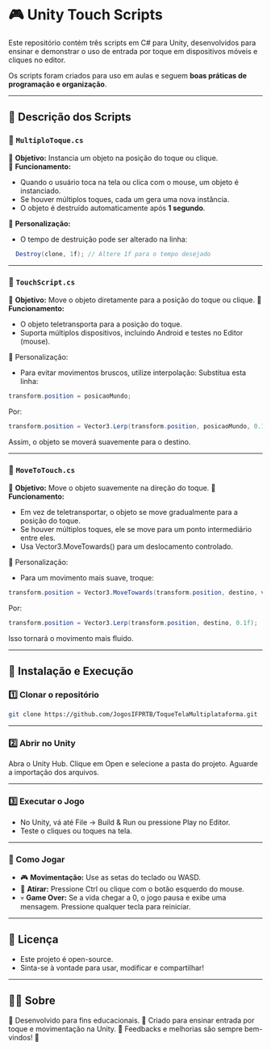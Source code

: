 # 🎮 Unity Touch Scripts
Este repositório contém três scripts em C# para Unity, desenvolvidos para ensinar e demonstrar o uso de entrada por toque em dispositivos móveis e cliques no editor.  

Os scripts foram criados para uso em aulas e seguem **boas práticas de programação e organização**.

---

## 📜 **Descrição dos Scripts**
### 📍 `MultiploToque.cs`
🔹 **Objetivo:** Instancia um objeto na posição do toque ou clique.  
🔹 **Funcionamento:**
- Quando o usuário toca na tela ou clica com o mouse, um objeto é instanciado.
- Se houver múltiplos toques, cada um gera uma nova instância.
- O objeto é destruído automaticamente após **1 segundo**.

🔹 **Personalização:**
- O tempo de destruição pode ser alterado na linha:  
```csharp
  Destroy(clone, 1f); // Altere 1f para o tempo desejado
```

---

### 📍 `TouchScript.cs`
🔹 **Objetivo:** Move o objeto diretamente para a posição do toque ou clique.
🔹 **Funcionamento:**
- O objeto teletransporta para a posição do toque.
- Suporta múltiplos dispositivos, incluindo Android e testes no Editor (mouse).
  
🔹 Personalização:
- Para evitar movimentos bruscos, utilize interpolação:
Substitua esta linha:
```csharp
transform.position = posicaoMundo;
```
Por:
```csharp
transform.position = Vector3.Lerp(transform.position, posicaoMundo, 0.1f);
```
Assim, o objeto se moverá suavemente para o destino.

---

### 📍 `MoveToTouch.cs`
🔹 **Objetivo:** Move o objeto suavemente na direção do toque.
🔹 **Funcionamento:**
- Em vez de teletransportar, o objeto se move gradualmente para a posição do toque.
- Se houver múltiplos toques, ele se move para um ponto intermediário entre eles.
- Usa Vector3.MoveTowards() para um deslocamento controlado.
  
🔹 Personalização:
- Para um movimento mais suave, troque:
```csharp
transform.position = Vector3.MoveTowards(transform.position, destino, velocidade * Time.deltaTime);
```
Por:
```csharp
transform.position = Vector3.Lerp(transform.position, destino, 0.1f);
```
Isso tornará o movimento mais fluido.

---

## 🚀 Instalação e Execução

### **1️⃣ Clonar o repositório**
```bash
git clone https://github.com/JogosIFPRTB/ToqueTelaMultiplataforma.git
```

---

### **2️⃣ Abrir no Unity**
Abra o Unity Hub.
Clique em Open e selecione a pasta do projeto.
Aguarde a importação dos arquivos.

---

### **3️⃣ Executar o Jogo**
- No Unity, vá até File → Build & Run ou pressione Play no Editor.
- Teste o cliques ou toques na tela.

---

### **🎯 Como Jogar**
- 🎮 **Movimentação:** Use as setas do teclado ou WASD.
- 🎯 **Atirar:** Pressione Ctrl ou clique com o botão esquerdo do mouse.
- 💀 **Game Over:** Se a vida chegar a 0, o jogo pausa e exibe uma mensagem. Pressione qualquer tecla para reiniciar.

---

## 📄 **Licença**
- Este projeto é open-source.
- Sinta-se à vontade para usar, modificar e compartilhar!

---

## 👨‍🏫 **Sobre**
📌 Desenvolvido para fins educacionais.
📌 Criado para ensinar entrada por toque e movimentação na Unity.
📌 Feedbacks e melhorias são sempre bem-vindos! 🚀


